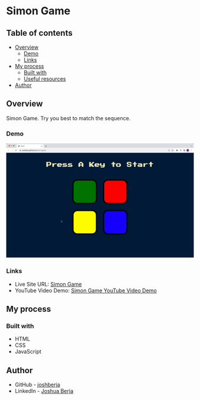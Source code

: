 # Simon Game

## Table of contents

- [Overview](#overview)
  - [Demo](#demo)
  - [Links](#links)
- [My process](#my-process)
  - [Built with](#built-with)
  - [Useful resources](#useful-resources)
- [Author](#author)

## Overview

Simon Game. Try you best to match the sequence.

### Demo

![](./demo/simon-game-preview-3360x2050.gif)

### Links

- Live Site URL: [Simon Game](https://joshberja.github.io/simon-game/)
- YouTube Video Demo: [Simon Game YouTube Video Demo](https://youtu.be/6B7sVNnFwDE)

## My process

### Built with

- HTML
- CSS
- JavaScript

## Author

- GitHub - [joshberja](https://github.com/joshberja)
- LinkedIn - [Joshua Berja](https://www.linkedin.com/in/joshuaberja/)